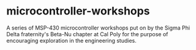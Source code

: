 # microcontroller-workshops
A series of MSP-430 microcontroller workshops put on by the Sigma Phi Delta fraternity's Beta-Nu chapter at Cal Poly for the purpose of encouraging exploration in the engineering studies.
